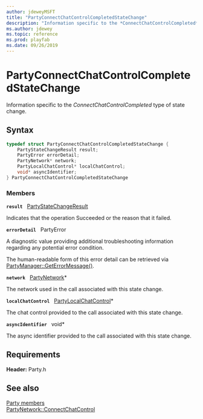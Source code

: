 ```yaml
---
author: jdeweyMSFT
title: "PartyConnectChatControlCompletedStateChange"
description: "Information specific to the *ConnectChatControlCompleted* type of state change."
ms.author: jdewey
ms.topic: reference
ms.prod: playfab
ms.date: 09/26/2019
---
```


# PartyConnectChatControlCompletedStateChange  

Information specific to the *ConnectChatControlCompleted* type of state change.  

## Syntax  
  
```cpp
typedef struct PartyConnectChatControlCompletedStateChange {  
    PartyStateChangeResult result;  
    PartyError errorDetail;  
    PartyNetwork* network;  
    PartyLocalChatControl* localChatControl;  
    void* asyncIdentifier;  
} PartyConnectChatControlCompletedStateChange  
```
  
### Members  
  
**`result`** &nbsp; [PartyStateChangeResult](../enums/partystatechangeresult.md)  
  
Indicates that the operation Succeeded or the reason that it failed.
  
**`errorDetail`** &nbsp; PartyError  
  
A diagnostic value providing additional troubleshooting information regarding any potential error condition.
  
The human-readable form of this error detail can be retrieved via [PartyManager::GetErrorMessage()](../classes/PartyManager/methods/partymanager_geterrormessage.md).
  
**`network`** &nbsp; [PartyNetwork](../classes/PartyNetwork/partynetwork.md)*  
  
The network used in the call associated with this state change.
  
**`localChatControl`** &nbsp; [PartyLocalChatControl](../classes/PartyLocalChatControl/partylocalchatcontrol.md)*  
  
The chat control provided to the call associated with this state change.
  
**`asyncIdentifier`** &nbsp; void*  
  
The async identifier provided to the call associated with this state change.
  
  
## Requirements  
  
**Header:** Party.h
  
## See also  
[Party members](../party_members.md)  
[PartyNetwork::ConnectChatControl](../classes/PartyNetwork/methods/partynetwork_connectchatcontrol.md)
  
  
